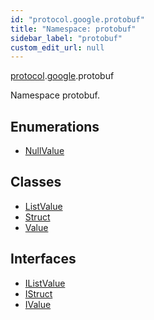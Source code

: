 ```yaml
---
id: "protocol.google.protobuf"
title: "Namespace: protobuf"
sidebar_label: "protobuf"
custom_edit_url: null
---
```


[protocol](protocol.md).[google](protocol.google.md).protobuf

Namespace protobuf.

## Enumerations

- [NullValue](../enums/protocol.google.protobuf.NullValue.md)

## Classes

- [ListValue](../classes/protocol.google.protobuf.ListValue.md)
- [Struct](../classes/protocol.google.protobuf.Struct.md)
- [Value](../classes/protocol.google.protobuf.Value.md)

## Interfaces

- [IListValue](../interfaces/protocol.google.protobuf.IListValue.md)
- [IStruct](../interfaces/protocol.google.protobuf.IStruct.md)
- [IValue](../interfaces/protocol.google.protobuf.IValue.md)
